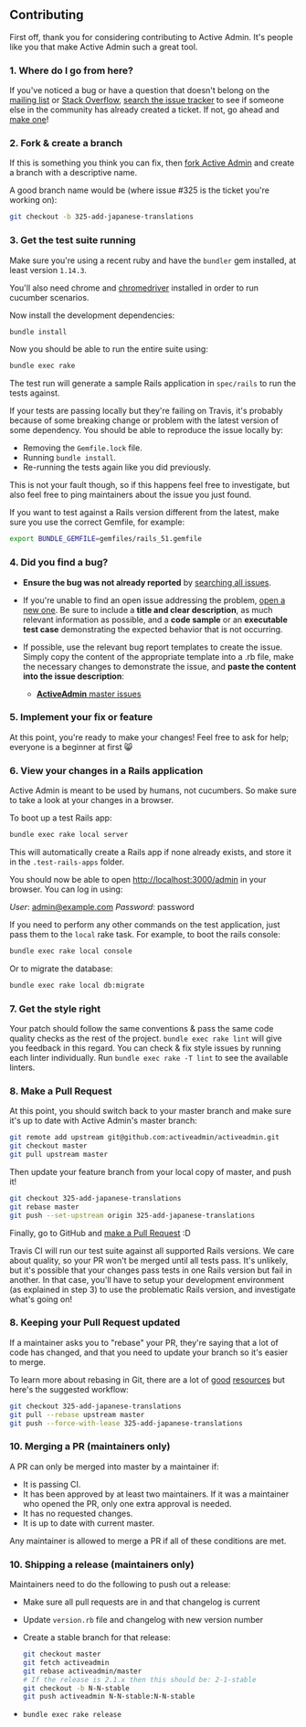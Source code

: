 ## Contributing

First off, thank you for considering contributing to Active Admin. It's people
like you that make Active Admin such a great tool.

### 1. Where do I go from here?

If you've noticed a bug or have a question that doesn't belong on the
[mailing list][] or [Stack Overflow][], [search the issue tracker][] to see if
someone else in the community has already created a ticket. If not, go ahead and
[make one][new issue]!

### 2. Fork & create a branch

If this is something you think you can fix, then [fork Active Admin][] and
create a branch with a descriptive name.

A good branch name would be (where issue #325 is the ticket you're working on):

```sh
git checkout -b 325-add-japanese-translations
```

### 3. Get the test suite running

Make sure you're using a recent ruby and have the `bundler` gem installed, at
least version `1.14.3`.

You'll also need chrome and [chromedriver] installed in order to run cucumber
scenarios.

Now install the development dependencies:

```sh
bundle install
```

Now you should be able to run the entire suite using:

```sh
bundle exec rake
```

The test run will generate a sample Rails application in `spec/rails` to run the
tests against.

If your tests are passing locally but they're failing on Travis, it's probably
because of some breaking change or problem with the latest version of some
dependency. You should be able to reproduce the issue locally by:

* Removing the `Gemfile.lock` file.
* Running `bundle install`.
* Re-running the tests again like you did previously.

This is not your fault though, so if this happens feel free to investigate, but
also feel free to ping maintainers about the issue you just found.

If you want to test against a Rails version different from the latest, make sure
you use the correct Gemfile, for example:

```sh
export BUNDLE_GEMFILE=gemfiles/rails_51.gemfile
```

### 4. Did you find a bug?

* **Ensure the bug was not already reported** by [searching all issues][].

* If you're unable to find an open issue addressing the problem,
  [open a new one][new issue]. Be sure to include a **title and clear
  description**, as much relevant information as possible, and a **code sample**
  or an **executable test case** demonstrating the expected behavior that is not
  occurring.

* If possible, use the relevant bug report templates to create the issue.
  Simply copy the content of the appropriate template into a .rb file, make the
  necessary changes to demonstrate the issue, and **paste the content into the
  issue description**:
  * [**ActiveAdmin** master issues][master template]

### 5. Implement your fix or feature

At this point, you're ready to make your changes! Feel free to ask for help;
everyone is a beginner at first :smile_cat:

### 6. View your changes in a Rails application

Active Admin is meant to be used by humans, not cucumbers. So make sure to take
a look at your changes in a browser.

To boot up a test Rails app:

```sh
bundle exec rake local server
```

This will automatically create a Rails app if none already exists, and store it
in the `.test-rails-apps` folder.

You should now be able to open <http://localhost:3000/admin> in your browser.
You can log in using:

*User*: admin@example.com
*Password*: password

If you need to perform any other commands on the test application, just pass
them to the `local` rake task. For example, to boot the rails console:

```sh
bundle exec rake local console
```

Or to migrate the database:

```sh
bundle exec rake local db:migrate
```

### 7. Get the style right

Your patch should follow the same conventions & pass the same code quality
checks as the rest of the project. `bundle exec rake lint` will give you
feedback in this regard. You can check & fix style issues by running each linter
individually. Run `bundle exec rake -T lint` to see the available linters.

### 8. Make a Pull Request

At this point, you should switch back to your master branch and make sure it's
up to date with Active Admin's master branch:

```sh
git remote add upstream git@github.com:activeadmin/activeadmin.git
git checkout master
git pull upstream master
```

Then update your feature branch from your local copy of master, and push it!

```sh
git checkout 325-add-japanese-translations
git rebase master
git push --set-upstream origin 325-add-japanese-translations
```

Finally, go to GitHub and [make a Pull Request][] :D

Travis CI will run our test suite against all supported Rails versions. We care
about quality, so your PR won't be merged until all tests pass. It's unlikely,
but it's possible that your changes pass tests in one Rails version but fail in
another. In that case, you'll have to setup your development environment (as
explained in step 3) to use the problematic Rails version, and investigate
what's going on!

### 8. Keeping your Pull Request updated

If a maintainer asks you to "rebase" your PR, they're saying that a lot of code
has changed, and that you need to update your branch so it's easier to merge.

To learn more about rebasing in Git, there are a lot of [good][git rebasing]
[resources][interactive rebase] but here's the suggested workflow:

```sh
git checkout 325-add-japanese-translations
git pull --rebase upstream master
git push --force-with-lease 325-add-japanese-translations
```

### 10. Merging a PR (maintainers only)

A PR can only be merged into master by a maintainer if:

* It is passing CI.
* It has been approved by at least two maintainers. If it was a maintainer who
  opened the PR, only one extra approval is needed.
* It has no requested changes.
* It is up to date with current master.

Any maintainer is allowed to merge a PR if all of these conditions are
met.

### 10. Shipping a release (maintainers only)

Maintainers need to do the following to push out a release:

* Make sure all pull requests are in and that changelog is current
* Update `version.rb` file and changelog with new version number
* Create a stable branch for that release:

  ```sh
  git checkout master
  git fetch activeadmin
  git rebase activeadmin/master
  # If the release is 2.1.x then this should be: 2-1-stable
  git checkout -b N-N-stable
  git push activeadmin N-N-stable:N-N-stable
  ```

* `bundle exec rake release`

[chromedriver]: https://sites.google.com/a/chromium.org/chromedriver/getting-started
[mailing list]: http://groups.google.com/group/activeadmin
[Stack Overflow]: http://stackoverflow.com/questions/tagged/activeadmin
[search the issue tracker]: https://github.com/activeadmin/activeadmin/issues?q=something
[new issue]: https://github.com/activeadmin/activeadmin/issues/new
[fork Active Admin]: https://help.github.com/articles/fork-a-repo
[searching all issues]: https://github.com/activeadmin/activeadmin/issues?q=
[master template]: https://github.com/activeadmin/activeadmin/blob/master/lib/bug_report_templates/active_admin_master.rb
[make a pull request]: https://help.github.com/articles/creating-a-pull-request
[git rebasing]: http://git-scm.com/book/en/Git-Branching-Rebasing
[interactive rebase]: https://help.github.com/articles/interactive-rebase

